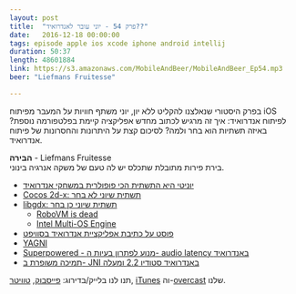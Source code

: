 ```yaml
---
layout: post
title:  "פרק 54 - יוני עובר לאנדרואיד??"
date:   2016-12-18 00:00:00
tags: episode apple ios xcode iphone android intellij
duration: 50:37
length: 48601884
link: https://s3.amazonaws.com/MobileAndBeer/MobileAndBeer_Ep54.mp3
beer: "Liefmans Fruitesse"

---
```


בפרק היסטורי שנאלצנו להקליט ללא יון, יוני משתף חוויות על המעבר מפיתוח iOS לפיתוח אנדרואיד: איך זה מרגיש לכתוב מחדש אפליקציה קיימת בפלטפורמה נוספת? באיזה תשתיות הוא בחר ולמה? לסיכום קצת על היתרונות והחסרונות של פיתוח אנדרואיד.

**הבירה** - Liefmans Fruitesse  
בירת פירות מתובלת שתכלס יש לה טעם של משקה אנרגיה בינוני.

- [יוניטי היא התשתית הכי פופולרית במשחקי אנדרואיד](http://blog.appfigures.com/we-analyzed-all-android-games-and-found-the-most-installed-sdks/amp/)
- [Cocos 2d-x: תשתית שיוני לא בחר](http://www.cocos2d-x.org)
- [libgdx: תשתית שיוני כן בחר](https://libgdx.badlogicgames.com)
  - [RoboVM is dead](https://robovm.com/robovm-winding-down/)
  - [Intel Multi-OS Engine](https://software.intel.com/en-us/multi-os-engine)
- [פוסט על כתיבת אפליקציית אנדרואיד בסוויפט](https://medium.com/@ephemer/how-we-put-an-app-in-the-android-play-store-using-swift-67bd99573e3c#.igihi4fvo)
- [YAGNI](https://en.wikipedia.org/wiki/You_aren%27t_gonna_need_it)
- [Superpowered - מנוע לפתרון בעיות ה- audio latency באנדרואיד](http://superpowered.com)
- [תמיכה משופרת ב- JNI באנדרואיד סטודיו 2.2 ומעלה](https://android-developers.googleblog.com/2016/11/make-and-ndk-build-support-in-android.html)

תנו לנו בלייק/בדירוג: [פייסבוק](http://facebook.com/mobileandbeer), [טוויטר](http://twitter.com/mobileandbeer), [iTunes](https://itunes.apple.com/us/podcast/mwbyyl-wbyrh/id666362146?mt=2) וה-[overcast](https://overcast.fm/itunes666362146) שלנו.
